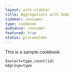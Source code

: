 ```yaml
---
layout: with-sidebar
title: Aggregations with SoQL
sidebar: consumer
type: cookbook
audience: consumer
featured: true
status: placeholder
---
```


This is a sample cookbook

    $select=type,count(id)
    &$group=type
